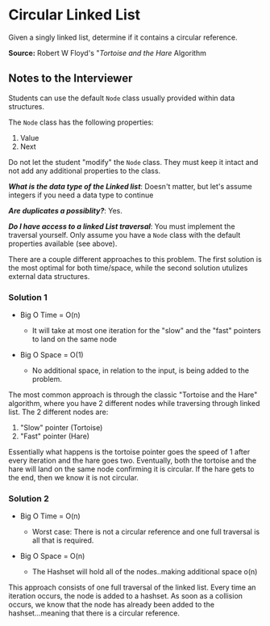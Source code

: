 # Circular Linked List

Given a singly linked list, determine if it contains a 
circular reference.

**Source:** Robert W Floyd's "*Tortoise and the Hare* Algorithm

## Notes to the Interviewer

Students can use the default `Node` class usually provided within data structures. 

The `Node` class has the following properties:
1. Value
2. Next

Do not let the student "modify" the `Node` class. They must keep it intact and not 
add any additional properties to the class. 

***What is the data type of the Linked list***: Doesn't matter, but let's assume integers if you need
a data type to continue

***Are duplicates a possiblity?***: Yes. 

***Do I have access to a linked List traversal***: You must implement the traversal yourself. Only
assume you have a `Node` class with the default properties available (see above).
 

There are a couple different approaches to this problem. The first solution is the 
most optimal for both time/space, while the second solution utulizes external data structures. 


### Solution 1

- Big O Time = O(n)
    - It will take at most one iteration for the "slow" and the "fast" pointers to
land on the same node

- Big O Space = O(1)
  - No additional space, in relation to the input, is being added to the problem. 

The most common approach is through the classic "Tortoise and the Hare" algorithm, where you have 2 different nodes
while traversing through linked list. The 2 different nodes are:
1. "Slow" pointer (Tortoise)
2. "Fast" pointer (Hare)

Essentially what happens is the tortoise pointer goes the speed of 1 after every iteration
and the hare goes two. Eventually, both the tortoise and the hare will land on the same node
confirming it is circular. If the hare gets to the end, then we know it is not circular. 

### Solution 2

- Big O Time = O(n)
    - Worst case: There is not a circular reference and one full traversal is all that is required. 

- Big O Space = O(n)
  - The Hashset will hold all of the nodes..making additional space o(n) 

This approach consists of one full traversal of the linked list. Every time an iteration occurs,
the node is added to a hashset. As soon as a collision occurs, we know that the node has already
been added to the hashset...meaning that there is a circular reference. 

